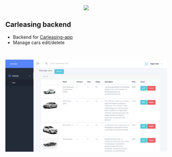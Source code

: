 <p align="center"><a href="https://laravel.com" target="_blank"><img src="https://raw.githubusercontent.com/laravel/art/master/logo-lockup/5%20SVG/2%20CMYK/1%20Full%20Color/laravel-logolockup-cmyk-red.svg" width="200"></a></p>


## Carleasing backend 
* Backend for [Carleasing-app](https://github.com/ada024/carleasing-webapp)
* Manage cars edit/delete
<br>
</p>
 <img src="https://github.com/ada024/carleasing-backend/blob/main/screenshots/manage.png" width=768  >
<p> 

